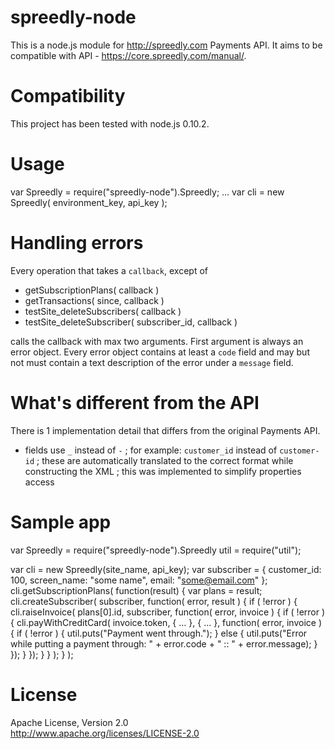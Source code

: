 # spreedly-node

This is a node.js module for <http://spreedly.com> Payments API. It aims to be compatible with API - <https://core.spreedly.com/manual/>.

# Compatibility

This project has been tested with node.js 0.10.2.

# Usage
  
  var Spreedly = require("spreedly-node").Spreedly;
  …
  var cli = new Spreedly( environment_key, api_key );

# Handling errors

Every operation that takes a <code>callback</code>, except of
  
  - getSubscriptionPlans( callback )
  - getTransactions( since, callback )
  - testSite_deleteSubscribers( callback )
  - testSite_deleteSubscriber( subscriber_id, callback )
  
calls the callback with max two arguments. First argument is always an error object. Every error object contains at least a <code>code</code> field and may but not must contain a text description of the error under a <code>message</code> field.

# What's different from the API

There is 1 implementation detail that differs from the original Payments API.

 - fields use <code>_</code> instead of <code>-</code> ; for example: <code>customer_id</code> instead of <code>customer-id</code> ; these are automatically translated to the correct format while constructing the XML ; this was implemented to simplify properties access

# Sample app

  var Spreedly = require("spreedly-node").Spreedly
    util = require("util");
  
  var cli = new Spreedly(site_name, api_key);
  var subscriber = { customer_id: 100, screen_name: "some name", email: "some@email.com" };
  cli.getSubscriptionPlans( function(result) {
    var plans = result;
    cli.createSubscriber( subscriber, function( error, result ) {
      if ( !error ) {
        cli.raiseInvoice( plans[0].id, subscriber, function( error, invoice ) {
          if ( !error ) {
            cli.payWithCreditCard( invoice.token, { … }, { … }, function( error, invoice ) {
              if ( !error ) {
                util.puts("Payment went through.");
              } else {
                util.puts("Error while putting a payment through: " + error.code + " :: " + error.message);
              }
            });
          }
        });
      }
    } );
  } );

# License

Apache License, Version 2.0<br/><http://www.apache.org/licenses/LICENSE-2.0>
